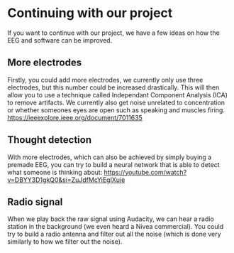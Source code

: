 # Continuing with our project
If you want to continue with our project, we have a few ideas on how the EEG and software can be improved.

## More electrodes
Firstly, you could add more electrodes, we currently only use three electrodes, but this number could be increased drastically. This will then allow you to use a technique called Independant Component Analysis (ICA) to remove artifacts. We currently also get noise unrelated to concentration or whether someones eyes are open such as speaking and muscles firing.
https://ieeexplore.ieee.org/document/7011635

## Thought detection
With more electrodes, which can also be achieved by simply buying a premade EEG, you can try to build a neural network that is able to detect what someone is thinking about: https://youtube.com/watch?v=DBYY3D1gkQ0&si=ZuJdfMcYiEgIXuje

## Radio signal
When we play back the raw signal using Audacity, we can hear a radio station in the background (we even heard a Nivea commercial). You could try to build a radio antenna and filter out all the noise (which is done very similarly to how we filter out the noise).

